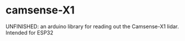 # camsense-X1
UNFINISHED: an arduino library for reading out the Camsense-X1 lidar. Intended for ESP32
